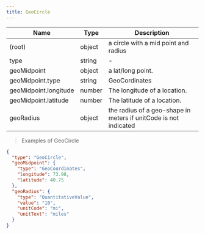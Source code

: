 ```yaml
---
title: GeoCircle
---
```

| Name | Type | Description |
|---|---|---|
| (root) | object | a circle with a mid point and radius |
| type | string | - |
| geoMidpoint | object | a lat/long point. |
| geoMidpoint.type | string | GeoCordinates |
| geoMidpoint.longitude | number | The longitude of a location. |
| geoMidpoint.latitude | number | The latitude of a location. |
| geoRadius | object | the radius of a geo-shape in meters if unitCode is not indicated |

> Examples of GeoCircle

```json
{
  "type": "GeoCircle",
  "geoMidpoint": {
    "type": "GeoCoordinates",
    "longitude": 73.98,
    "latitude": 40.75
  },
  "geoRadius": {
    "type": "QuantitativeValue",
    "value": "10",
    "unitCode": "mi",
    "unitText": "miles"
  }
}
```


